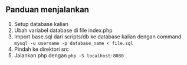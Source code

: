 ## Panduan menjalankan
1. Setup database kalian
2. Ubah variabel database di file index.php
3. Import base.sql dari scripts/db ke database kalian dengan command `mysql -u username -p database_name < file.sql`
4. Pindah ke direktori src
4. Jalankan php dengan `php -S localhost:8080`